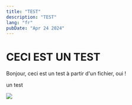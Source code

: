 ```yaml
---
title: "TEST"
description: "TEST"
lang: "fr"
pubDate: "Apr 24 2024"
---
```


# CECI EST UN TEST

Bonjour, ceci est un test à partir d'un fichier, oui !

un test

![](./portfolio/public/projects/move/After_Kubernetes.drawio.png)
